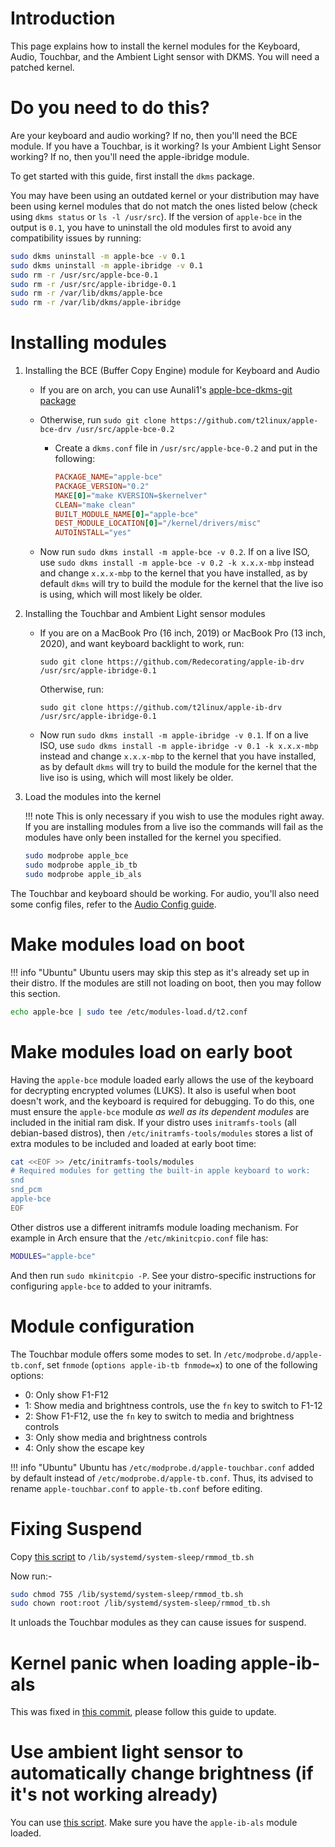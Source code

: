 # Introduction

This page explains how to install the kernel modules for the Keyboard, Audio, Touchbar, and the Ambient Light sensor with DKMS. You will need a patched kernel.

# Do you need to do this?

Are your keyboard and audio working? If no, then you'll need the BCE module.
If you have a Touchbar, is it working? Is your Ambient Light Sensor working? If no, then you'll need the apple-ibridge module.

To get started with this guide, first install the `dkms` package.

You may have been using an outdated kernel or your distribution may have been using kernel modules that do not match the ones listed below (check using `dkms status` or `ls -l /usr/src`). If the version of `apple-bce` in the output is `0.1`, you have to uninstall the old modules first to avoid any compatibility issues by running:

```sh
sudo dkms uninstall -m apple-bce -v 0.1
sudo dkms uninstall -m apple-ibridge -v 0.1
sudo rm -r /usr/src/apple-bce-0.1
sudo rm -r /usr/src/apple-ibridge-0.1
sudo rm -r /var/lib/dkms/apple-bce
sudo rm -r /var/lib/dkms/apple-ibridge
```

# Installing modules

1. Installing the BCE (Buffer Copy Engine) module for Keyboard and Audio

    - If you are on arch, you can use Aunali1's [apple-bce-dkms-git package](https://github.com/aunali1/apple-bce-arch/releases)
    - Otherwise, run `sudo git clone https://github.com/t2linux/apple-bce-drv /usr/src/apple-bce-0.2`

        -   Create a `dkms.conf` file in `/usr/src/apple-bce-0.2` and put in the following:

            ```conf
            PACKAGE_NAME="apple-bce"
            PACKAGE_VERSION="0.2"
            MAKE[0]="make KVERSION=$kernelver"
            CLEAN="make clean"
            BUILT_MODULE_NAME[0]="apple-bce"
            DEST_MODULE_LOCATION[0]="/kernel/drivers/misc"
            AUTOINSTALL="yes"
            ```

    - Now run `sudo dkms install -m apple-bce -v 0.2`. If on a live ISO, use `sudo dkms install -m apple-bce -v 0.2 -k x.x.x-mbp` instead and change `x.x.x-mbp` to the kernel that you have installed, as by default `dkms` will try to build the module for the kernel that the live iso is using, which will most likely be older.

2. Installing the Touchbar and Ambient Light sensor modules

    - If you are on a MacBook Pro (16 inch, 2019) or MacBook Pro (13 inch, 2020), and want keyboard backlight to work, run:

      `sudo git clone https://github.com/Redecorating/apple-ib-drv /usr/src/apple-ibridge-0.1`

      Otherwise, run:

      `sudo git clone https://github.com/t2linux/apple-ib-drv /usr/src/apple-ibridge-0.1`

    - Now run `sudo dkms install -m apple-ibridge -v 0.1`. If on a live ISO, use `sudo dkms install -m apple-ibridge -v 0.1 -k x.x.x-mbp` instead and change `x.x.x-mbp` to the kernel that you have installed, as by default `dkms` will try to build the module for the kernel that the live iso is using, which will most likely be older.

3. Load the modules into the kernel

    !!! note
        This is only necessary if you wish to use the modules right away. If you are installing modules from a live iso the commands will fail as the modules have only been installed for the kernel you specified.

    ```sh
    sudo modprobe apple_bce
    sudo modprobe apple_ib_tb
    sudo modprobe apple_ib_als
    ```

The Touchbar and keyboard should be working. For audio, you'll also need some config files, refer to the [Audio Config guide](https://wiki.t2linux.org/guides/audio-config).

# Make modules load on boot

!!! info "Ubuntu"
    Ubuntu users may skip this step as it's already set up in their distro. If the modules are still not loading on boot, then you may follow this section.

```sh
echo apple-bce | sudo tee /etc/modules-load.d/t2.conf
```

# Make modules load on early boot

Having the `apple-bce` module loaded early allows the use of the keyboard for decrypting encrypted volumes (LUKS).
It also is useful when boot doesn't work, and the keyboard is required for debugging.
To do this, one must ensure the `apple-bce` module *as well as its dependent modules* are included in the initial ram disk.
If your distro uses `initramfs-tools` (all debian-based distros), then `/etc/initramfs-tools/modules` stores a list of extra modules to be included and loaded at early boot time:

```sh
cat <<EOF >> /etc/initramfs-tools/modules
# Required modules for getting the built-in apple keyboard to work:
snd
snd_pcm
apple-bce
EOF
```

Other distros use a different initramfs module loading mechanism.
For example in Arch ensure that the `/etc/mkinitcpio.conf` file has:

```sh
MODULES="apple-bce"
```

And then run `sudo mkinitcpio -P`.
See your distro-specific instructions for configuring `apple-bce` to added to your initramfs.

# Module configuration

The Touchbar module offers some modes to set. In `/etc/modprobe.d/apple-tb.conf`, set `fnmode` (`options apple-ib-tb fnmode=x`) to one of the following options:

- 0: Only show F1-F12
- 1: Show media and brightness controls, use the `fn` key to switch to F1-12
- 2: Show F1-F12, use the `fn` key to switch to media and brightness controls
- 3: Only show media and brightness controls
- 4: Only show the escape key

!!! info "Ubuntu"
    Ubuntu has `/etc/modprobe.d/apple-touchbar.conf` added by default instead of `/etc/modprobe.d/apple-tb.conf`. Thus, its advised to rename `apple-touchbar.conf` to `apple-tb.conf` before editing.

# Fixing Suspend

Copy [this script](https://github.com/mikeeq/mbp-fedora/blob/f34/files/suspend/rmmod_tb.sh) to `/lib/systemd/system-sleep/rmmod_tb.sh`

Now run:-

```sh
sudo chmod 755 /lib/systemd/system-sleep/rmmod_tb.sh
sudo chown root:root /lib/systemd/system-sleep/rmmod_tb.sh
```

It unloads the Touchbar modules as they can cause issues for suspend.

# Kernel panic when loading apple-ib-als

This was fixed in [this commit](https://github.com/t2linux/apple-ib-drv/commit/fc9aefa5a564e6f2f2bb0326bffb0cef0446dc05), please follow this guide to update.

# Use ambient light sensor to automatically change brightness (if it's not working already)

You can use [this script](https://gist.github.com/jbredall/52179d1fc2c91917d2fde118d2cb04aa). Make sure you have the `apple-ib-als` module loaded.
